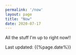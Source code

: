 ```yaml
---
permalink: '/now'
layout: page
title: "Now"
date: 2020-07-17
---
```


All the stuff I'm up to right now!!

Last updated: {{%page.date%}}
